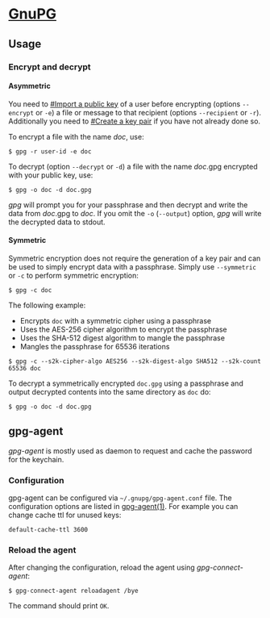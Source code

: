 # [GnuPG](https://wiki.archlinux.org/index.php/GnuPG)

## Usage
### Encrypt and decrypt

#### Asymmetric

You need to [\#Import a public key](https://wiki.archlinux.org/index.php/GnuPG#Import_a_public_key) of a user before encrypting (options `--encrypt` or `-e`) a file or message to that recipient (options `--recipient` or `-r`). Additionally you need to [\#Create a key pair](https://wiki.archlinux.org/index.php/GnuPG#Create_a_key_pair) if you have not already done so.

To encrypt a file with the name _doc_, use:

```
$ gpg -r user-id -e doc
```

To decrypt (option `--decrypt` or `-d`) a file with the name _doc_.gpg encrypted with your public key, use:

```
$ gpg -o doc -d doc.gpg
```

_gpg_ will prompt you for your passphrase and then decrypt and write the data from _doc_.gpg to _doc_. If you omit the `-o` (`--output`) option, _gpg_ will write the decrypted data to stdout.

#### Symmetric

Symmetric encryption does not require the generation of a key pair and can be used to simply encrypt data with a passphrase. Simply use `--symmetric` or `-c` to perform symmetric encryption:

```
$ gpg -c doc
```

The following example:

* Encrypts `doc` with a symmetric cipher using a passphrase
* Uses the AES-256 cipher algorithm to encrypt the passphrase
* Uses the SHA-512 digest algorithm to mangle the passphrase
* Mangles the passphrase for 65536 iterations

```
$ gpg -c --s2k-cipher-algo AES256 --s2k-digest-algo SHA512 --s2k-count 65536 doc
```

To decrypt a symmetrically encrypted `doc.gpg` using a passphrase and output decrypted contents into the same directory as `doc` do:

```
$ gpg -o doc -d doc.gpg
```

## gpg-agent

_gpg-agent_ is mostly used as daemon to request and cache the password for the keychain.

### Configuration

gpg-agent can be configured via `~/.gnupg/gpg-agent.conf` file. The configuration options are listed in [gpg-agent(1)](https://jlk.fjfi.cvut.cz/arch/manpages/man/gpg-agent.1). For example you can change cache ttl for unused keys:

```
default-cache-ttl 3600
```

### Reload the agent

After changing the configuration, reload the agent using _gpg-connect-agent_:

```
$ gpg-connect-agent reloadagent /bye
```

The command should print `OK`.
